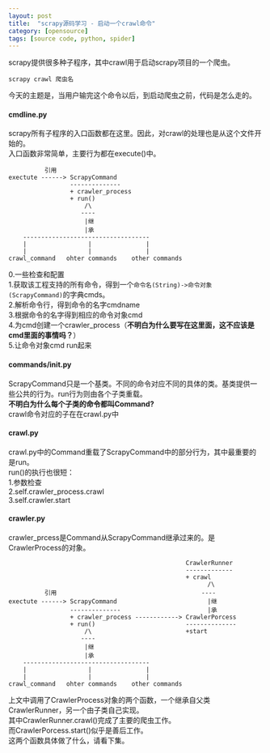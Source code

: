 ```yaml
---
layout: post
title:  "scrapy源码学习 - 启动一个crawl命令"
category: [opensource]
tags: [source code, python, spider]
---
```


scrapy提供很多种子程序，其中crawl用于启动scrapy项目的一个爬虫。

```
scrapy crawl 爬虫名
```
今天的主题是，当用户输完这个命令以后，到启动爬虫之前，代码是怎么走的。  

<!-- more -->

#### cmdline.py

scrapy所有子程序的入口函数都在这里。因此，对crawl的处理也是从这个文件开始的。  
入口函数非常简单，主要行为都在execute()中。  

```
          引用
exectute ------> ScrapyCommand
                 --------------
                 + crawler_process
                 + run()
                     /\
                    ----
                     |继
                     |承
    -----------------------------------
    |                 |               |
    |                 |               |
crawl_command   ohter commands    other commands
```

0.一些检查和配置  
1.获取该工程支持的所有命令，得到一个`命令名(String)->命令对象(ScrapyCommand)`的字典cmds。  
2.解析命令行，得到命令的名字cmdname  
3.根据命令的名字得到相应的命令对象cmd  
4.为cmd创建一个crawler_process（**不明白为什么要写在这里面，这不应该是cmd里面的事情吗？**）  
5.让命令对象cmd run起来  

#### commands/__init__.py

ScrapyCommand只是一个基类。不同的命令对应不同的具体的类。基类提供一些公共的行为。run行为则由各个子类重载。  
**不明白为什么每个子类的命令都叫Command?**  
crawl命令对应的子在在crawl.py中

#### crawl.py

crawl.py中的Command重载了ScrapyCommand中的部分行为，其中最重要的是run。  
run()的执行也很短：  
1.参数检查  
2.self.crawler_process.crawl  
3.self.crawler.start

#### crawler.py

crawler_prcess是Command从ScrapyCommand继承过来的。是CrawlerProcess的对象。

```
                                                 CrawlerRunner
                                                 -------------
                                                 + crawl
                                                       /\
          引用                                        ----
exectute ------> ScrapyCommand                         |继
                 --------------                        |承
                 + crawler_process ------------> CrawlerPorcess
                 + run()                         --------------
                     /\                          +start
                    ----
                     |继
                     |承
    -----------------------------------
    |                 |               |
    |                 |               |
crawl_command   ohter commands    other commands
```
上文中调用了CrawlerProcess对象的两个函数，一个继承自父类CrawlerRunner，另一个由子类自己实现。  
其中CrawlerRunner.crawl()完成了主要的爬虫工作。  
而CrawlerPorcess.start()似乎是善后工作。  
这两个函数具体做了什么，请看下集。
